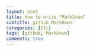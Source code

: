 ```yaml
---
layout: post
title: How to write "MarkDown"
subtitle: github MarkDown
categories: [Etc]
tags: [github, MarkDown]
comments: true
---
```



<br/>





